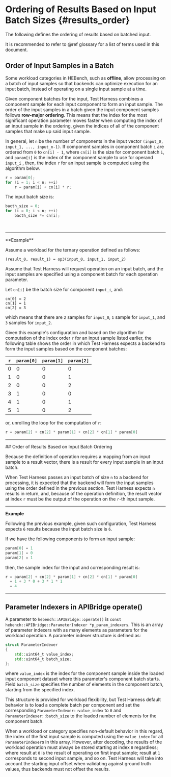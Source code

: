 Ordering of Results Based on Input Batch Sizes                {#results_order}
========================

The following defines the ordering of results based on batched input.

It is recommended to refer to @ref glossary for a list of terms used in this document.

## Order of Input Samples in a Batch
Some workload categories in HEBench, such as **offline**, allow processing on a batch of input samples so that backends can optimize execution for an input batch, instead of operating on a single input sample at a time.

Given component batches for the input, Test Harness combines a component sample for each input component to form an input sample. The order of the input samples in a batch given the input component samples follows **row-major ordering**. This means that the index for the most significant operation parameter moves faster when computing the index of an input sample in the ordering, given the indices of all of the component samples that make up said input sample.

In general, let `n` be the number of components in the input vector ```(input_0, input_1, ..., input_n-1)```. If component samples in component batch `i` are ordered from `0` to ```cn[i] - 1```, where ```cn[i]``` is the size for component batch `i`, and ```param[i]``` is the index of the component sample to use for operand ```input_i``` , then, the index `r` for an input sample is computed using the algorithm below.

```cpp
r = param[0];
for (i = 1; i < n; ++i)
    r = param[i] + cn[i] * r;
```

The input batch size is:
```cpp
bacth_size = 0;
for (i = 0; i < n; ++i)
    bacth_size *= cn[i];
```
<br>
<hr>
**Example**

Assume a workload for the ternary operation defined as follows:
```
(result_0, result_1) = op3(input_0, input_1, input_2)
```

Assume that Test Harness will request operation on an input batch, and the input samples are specified using a component batch for each operation parameter.

Let ```cn[i]``` be the batch size for component ```input_i```, and:

```
cn[0] = 2
cn[1] = 1
cn[2] = 3
```

which means that there are `2` samples for ```input_0```, `1` sample for ```input_1```, and `3` samples for ```input_2```.

Given this example's configuration and based on the algorithm for computation of the index order `r` for an input sample listed earlier, the following table shows the order in which Test Harness expects a backend to form the input samples based on the component batches:

| `r` | ```param[0]```  | ```param[1]```  | ```param[2]```  |
|---|---|---|---|
| 0  | 0  | 0  | 0  |
| 1  | 0  | 0  | 1  |
| 2  | 0  | 0  | 2  |
| 3  | 1  | 0  | 0  |
| 4  | 1  | 0  | 1  |
| 5  | 1  | 0  | 2  |

or, unrolling the loop for the computation of `r`:

```cpp
r = param[2] + cn[2] * param[1] + cn[2] * cn[1] * param[0]
```
<hr>
## Order of Results Based on Input Batch Ordering

Because the definition of operation requires a mapping from an input sample to a result vector, there is a result for every input sample in an input batch.

When Test Harness passes an input batch of size `n` to a backend for processing, it is expected that the backend will form the input samples using the order defined in the previous section. Test Harness expects `n` results in return, and, because of the operation definition, the result vector at index `r` must be the output of the operation on the `r`-th input sample.
<hr>

**Example**

Following the previous example, given such configuration, Test Harness expects `6` results because the input batch size is `6`. 

If we have the following components to form an input sample:

```cpp
param[0] = 1
param[1] = 0
param[2] = 1
```

then, the sample index for the input and corresponding result is:

```cpp
r = param[2] + cn[2] * param[1] + cn[2] * cn[1] * param[0]
  = 1 + 3 * 0 + 3 * 1 * 1
  = 4
```
<hr>

## Parameter Indexers in APIBridge operate()
A parameter to `hebench::APIBridge::operate()` is `const hebench::APIBridge::ParameterIndexer *p_param_indexers`. This is an array of parameter indexers with as many elements as parameters for the workload operation. A parameter indexer structure is defined as:

```cpp
struct ParameterIndexer
{
    std::uint64_t value_index;
    std::uint64_t batch_size;
};
```
where `value_index` is the index for the component sample inside the loaded input component dataset where this parameter's component batch starts. Field `batch_size` specifies the number of elements in the component batch, starting from the specified index.

This structure is provided for workload flexibility, but Test Harness default behavior is to load a complete batch per component and set the corresponding `ParameterIndexer::value_index` to `0` and `ParameterIndexer::batch_size` to the loaded number of elements for the component batch.

When a workload or category specifies non-default behavior in this regard, the index of the first input sample is computed using the `value_index` for all `ParameterIndexer`s in this array. However, after decoding, the results of the workload operation must always be stored starting at index `0` regardless; where result at `0` is the result of operating on first input sample; result at `1` corresponds to second input sample, and so on. Test Harness will take into account the starting input offset when validating against ground truth values, thus backends must not offset the results.